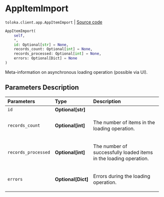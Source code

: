# AppItemImport
`toloka.client.app.AppItemImport` | [Source code](https://github.com/Toloka/toloka-kit/blob/v1.2.0.post1/src/client/app/__init__.py#L186)

```python
AppItemImport(
    self,
    *,
    id: Optional[str] = None,
    records_count: Optional[int] = None,
    records_processed: Optional[int] = None,
    errors: Optional[Dict] = None
)
```

Meta-information on asynchronous loading operation (possible via UI).

## Parameters Description

| Parameters | Type | Description |
| :----------| :----| :-----------|
`id`|**Optional\[str\]**|
`records_count`|**Optional\[int\]**|<p>The number of items in the loading operation.</p>
`records_processed`|**Optional\[int\]**|<p>The number of successfully loaded items in the loading operation.</p>
`errors`|**Optional\[Dict\]**|<p>Errors during the loading operation.</p>
